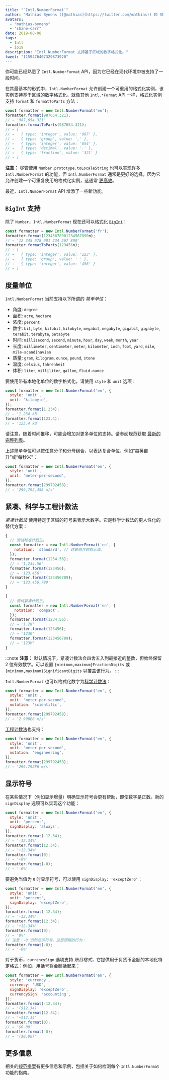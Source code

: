 ```yaml
---
title: "`Intl.NumberFormat`"
author: "Mathias Bynens ([@mathias](https://twitter.com/mathias)) 和 Shane F. Carr"
avatars: 
  - "mathias-bynens"
  - "shane-carr"
date: 2019-08-08
tags: 
  - Intl
  - io19
description: "Intl.NumberFormat 支持基于区域的数字格式化。"
tweet: "1159476407329873920"
---
```

你可能已经熟悉了 `Intl.NumberFormat` API，因为它已经在现代环境中被支持了一段时间。

<feature-support chrome="24"
                 firefox="29"
                 safari="10"
                 nodejs="0.12"
                 babel="yes"></feature-support>

在其最基本的形式中，`Intl.NumberFormat` 允许创建一个可重用的格式化实例，该实例支持基于区域的数字格式化。就像其他 `Intl.*Format` API 一样，格式化实例支持 `format` 和 `formatToParts` 方法：

<!--truncate-->
```js
const formatter = new Intl.NumberFormat('en');
formatter.format(987654.321);
// → '987,654.321'
formatter.formatToParts(987654.321);
// → [
// →   { type: 'integer', value: '987' },
// →   { type: 'group', value: ',' },
// →   { type: 'integer', value: '654' },
// →   { type: 'decimal', value: '.' },
// →   { type: 'fraction', value: '321' }
// → ]
```

**注意：** 尽管使用 `Number.prototype.toLocaleString` 也可以实现许多 `Intl.NumberFormat` 的功能，但 `Intl.NumberFormat` 通常是更好的选择，因为它允许创建一个可重复使用的格式化实例，这通常 [更高效](/blog/v8-release-76#localized-bigint)。

最近，`Intl.NumberFormat` API 增添了一些新功能。

## `BigInt` 支持

除了 `Number`，`Intl.NumberFormat` 现在还可以格式化 [`BigInt`](/features/bigint)：

```js
const formatter = new Intl.NumberFormat('fr');
formatter.format(12345678901234567890n);
// → '12 345 678 901 234 567 890'
formatter.formatToParts(123456n);
// → [
// →   { type: 'integer', value: '123' },
// →   { type: 'group', value: ' ' },
// →   { type: 'integer', value: '456' }
// → ]
```

<feature-support chrome="76 /blog/v8-release-76#localized-bigint"
                 firefox="no"
                 safari="no"
                 nodejs="no"
                 babel="no"></feature-support>

## 度量单位

`Intl.NumberFormat` 当前支持以下所谓的 _简单单位_：

- 角度: `degree`
- 面积: `acre`, `hectare`
- 浓度: `percent`
- 数字: `bit`, `byte`, `kilobit`, `kilobyte`, `megabit`, `megabyte`, `gigabit`, `gigabyte`, `terabit`, `terabyte`, `petabyte`
- 时间: `millisecond`, `second`, `minute`, `hour`, `day`, `week`, `month`, `year`
- 长度: `millimeter`, `centimeter`, `meter`, `kilometer`, `inch`, `foot`, `yard`, `mile`, `mile-scandinavian`
- 质量: `gram`,  `kilogram`, `ounce`, `pound`, `stone`
- 温度: `celsius`, `fahrenheit`
- 体积: `liter`, `milliliter`, `gallon`, `fluid-ounce`

要使用带有本地化单位的数字格式化，请使用 `style` 和 `unit` 选项：

```js
const formatter = new Intl.NumberFormat('en', {
  style: 'unit',
  unit: 'kilobyte',
});
formatter.format(1.234);
// → '1.234 kB'
formatter.format(123.4);
// → '123.4 kB'
```

请注意，随着时间推移，可能会增加对更多单位的支持。请参阅规范获取 [最新的完整列表](https://tc39.es/proposal-unified-intl-numberformat/section6/locales-currencies-tz_proposed_out.html#table-sanctioned-simple-unit-identifiers)。

上述简单单位可以按任意分子和分母组合，以表达复合单位，例如“每英亩升”或“每秒米”：

```js
const formatter = new Intl.NumberFormat('en', {
  style: 'unit',
  unit: 'meter-per-second',
});
formatter.format(299792458);
// → '299,792,458 m/s'
```

<feature-support chrome="77"
                 firefox="no"
                 safari="no"
                 nodejs="no"
                 babel="no"></feature-support>

## 紧凑、科学与工程计数法

_紧凑计数法_ 使用特定于区域的符号来表示大数字。它是科学计数法的更人性化的替代方案：

```js
{
  // 测试标准计数法。
  const formatter = new Intl.NumberFormat('en', {
    notation: 'standard', // 这是隐含的默认值。
  });
  formatter.format(1234.56);
  // → '1,234.56'
  formatter.format(123456);
  // → '123,456'
  formatter.format(123456789);
  // → '123,456,789'
}

{
  // 测试紧凑计数法。
  const formatter = new Intl.NumberFormat('en', {
    notation: 'compact',
  });
  formatter.format(1234.56);
  // → '1.2K'
  formatter.format(123456);
  // → '123K'
  formatter.format(123456789);
  // → '123M'
}
```

:::note
**注意：** 默认情况下，紧凑计数法会四舍五入到最接近的整数，但始终保留 2 位有效数字。可以设置 `{minimum,maximum}FractionDigits` 或 `{minimum,maximum}SignificantDigits` 以覆盖该行为。
:::

`Intl.NumberFormat` 也可以格式化数字为[科学计数法](https://en.wikipedia.org/wiki/Scientific_notation)：

```js
const formatter = new Intl.NumberFormat('en', {
  style: 'unit',
  unit: 'meter-per-second',
  notation: 'scientific',
});
formatter.format(299792458);
// → '2.998E8 m/s'
```

[工程计数法](https://en.wikipedia.org/wiki/Engineering_notation)也支持：

```js
const formatter = new Intl.NumberFormat('en', {
  style: 'unit',
  unit: 'meter-per-second',
  notation: 'engineering',
});
formatter.format(299792458);
// → '299.792E6 m/s'
```

<feature-support chrome="77"
                 firefox="no"
                 safari="no"
                 nodejs="no"
                 babel="no"></feature-support>

## 显示符号

在某些情况下（例如显示增量）明确显示符号会更有帮助，即使数字是正数。新的 `signDisplay` 选项可以实现这个功能：

```js
const formatter = new Intl.NumberFormat('en', {
  style: 'unit',
  unit: 'percent',
  signDisplay: 'always',
});
formatter.format(-12.34);
// → '-12.34%'
formatter.format(12.34);
// → '+12.34%'
formatter.format(0);
// → '+0%'
formatter.format(-0);
// → '-0%'
```

要避免当值为 `0` 时显示符号，可以使用 `signDisplay: 'exceptZero'`：

```js
const formatter = new Intl.NumberFormat('en', {
  style: 'unit',
  unit: 'percent',
  signDisplay: 'exceptZero',
});
formatter.format(-12.34);
// → '-12.34%'
formatter.format(12.34);
// → '+12.34%'
formatter.format(0);
// → '0%'
// 注意：-0 仍然显示符号，这是预期的行为：
formatter.format(-0);
// → '-0%'
```

对于货币，`currencySign` 选项支持 _账目格式_，它提供用于负货币金额的本地化特定格式；例如，用括号将金额括起来：

```js
const formatter = new Intl.NumberFormat('en', {
  style: 'currency',
  currency: 'USD',
  signDisplay: 'exceptZero',
  currencySign: 'accounting',
});
formatter.format(-12.34);
// → '($12.34)'
formatter.format(12.34);
// → '+$12.34'
formatter.format(0);
// → '$0.00'
formatter.format(-0);
// → '($0.00)'
```

<feature-support chrome="77"
                 firefox="no"
                 safari="no"
                 nodejs="no"
                 babel="no"></feature-support>

## 更多信息

相关的[规范提案](https://github.com/tc39/proposal-unified-intl-numberformat)有更多信息和示例，包括关于如何检测每个 `Intl.NumberFormat` 功能的指南。
